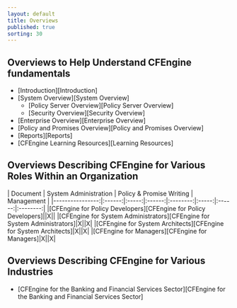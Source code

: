 ```yaml
---
layout: default
title: Overviews
published: true
sorting: 30
---
```


## Overviews to Help Understand CFEngine fundamentals ##

* [Introduction][Introduction]
* [System Overview][System Overview]
	* [Policy Server Overview][Policy Server Overview]
	* [Security Overview][Security Overview]
* [Enterprise Overview][Enterprise Overview]
* [Policy and Promises Overview][Policy and Promises Overview]
* [Reports][Reports]
* [CFEngine Learning Resources][Learning Resources]

## Overviews Describing CFEngine for Various Roles Within an Organization ##

| Document |  System Administration | Policy & Promise Writing | Management |
|----------------:|:------:|:-----:|:------:|:--------:|:-----:|:------:|:--------:|
|[CFEngine for Policy Developers][CFEngine for Policy Developers]||X||
|[CFEngine for System Administrators][CFEngine for System Administrators]|X||X|
|[CFEngine for System Architects][CFEngine for System Architects]|X||X|
|[CFEngine for Managers][CFEngine for Managers]|X||X|

## Overviews Describing CFEngine for Various Industries ##

* [CFEngine for the Banking and Financial Services Sector][CFEngine for the Banking and Financial Services Sector]


